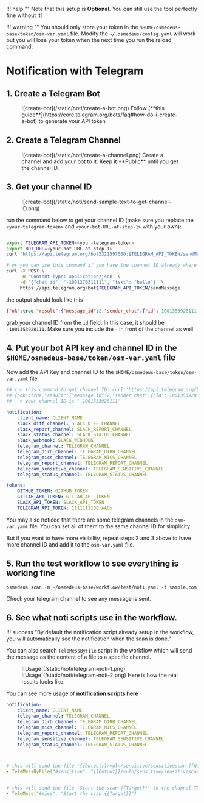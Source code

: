 
!!! help ""
    Note that this setup is **Optional**. You can still use the tool perfectly fine without it!


!!! warning ""
    You should only store your token in the `$HOME/osmedeus-base/token/osm-var.yaml` file. Modify the `~/.osmedeus/config.yaml` will work but you will lose your token when the next time you run the reload command.

# Notification with Telegram


## 1. Create a Telegram Bot

<figure markdown> 
    ![create-bot](/static/noti/create-a-bot.png)
    Follow [**this guide**](https://core.telegram.org/bots/faq#how-do-i-create-a-bot) to generate your API token
</figure>


## 2. Create a Telegram Channel

<figure markdown> 
    ![create-bot](/static/noti/create-a-channel.png)
    Create a channel and add your bot to it. Keep it **Public** until you get the channel ID.
</figure>


## 3. Get your channel ID

<figure markdown> 
  ![create-bot](/static/noti/send-sample-text-to-get-channel-ID.png)
</figure>

run the command below to get your channel ID (make sure you replace the `<your-telegram-token>` and `<your-bot-URL-at-step-1>` with your own):


```bash

export TELEGRAM_API_TOKEN=<your-telegram-token>
export BOT_URL=<your-bot-URL-at-step-1>
curl 'https://api.telegram.org/bot5321597600:$TELEGRAM_API_TOKEN/sendMessage?chat_id=@$BOT_URL&text=hello'

# or you can use this command if you have the channel ID already where `1001270311111` is your channel ID
curl -X POST \
     -H 'Content-Type: application/json' \
     -d '{"chat_id": "-1001270311111", "text": "hello"}' \
     https://api.telegram.org/bot$TELEGRAM_API_TOKEN/sendMessage

```

the output should look like this

```json
{"ok":true,"result":{"message_id":2,"sender_chat":{"id":-1001353928111,"title":"your-osm-channel","username":"yourOsmChannel","type":"channel"},"chat":{"id":-1001353928111,"title":"your-osm-channel","username":"yourOsmChannel","type":"channel"},"date":1650958729,"text":"hello"}}
```
grab your channel ID from the `id` field. In this case, it should be `-1001353928111`. Make sure you include the `-` in front of the channel as well.


## 4. Put your bot API key and channel ID in the `$HOME/osmedeus-base/token/osm-var.yaml` file

Now add the API Key and channel ID to the `$HOME/osmedeus-base/token/osm-var.yaml` file.

```yaml
## run this command to get channel ID: curl 'https://api.telegram.org/bot$TELEGRAM_API_TOKEN/sendMessage?chat_id=@osmChannelName&text=hello'
## {"ok":true,"result":{"message_id":2,"sender_chat":{"id":-1001353928111,"title":"your-osm-channel","username":"yourOsmChannel","type":"channel"},"chat":{"id":-1001353928111,"title":"your-osm-channel","username":"yourOsmChannel","type":"channel"},"date":1650958729,"text":"hello"}}
## --> your channel ID is '-1001353928111'

notification:
    client_name: CLIENT_NAME
    slack_diff_channel: SLACK_DIFF_CHANNEL
    slack_report_channel: SLACK_REPORT_CHANNEL
    slack_status_channel: SLACK_STATUS_CHANNEL
    slack_webhook: SLACK_WEBHOOK
    telegram_channel: TELEGRAM_CHANNEL
    telegram_dirb_channel: TELEGRAM_DIRB_CHANNEL
    telegram_mics_channel: TELEGRAM_MICS_CHANNEL
    telegram_report_channel: TELEGRAM_REPORT_CHANNEL
    telegram_sensitive_channel: TELEGRAM_SENSITIVE_CHANNEL
    telegram_status_channel: TELEGRAM_STATUS_CHANNEL

tokens:
    GITHUB_TOKEN: GITHUB_TOKEN
    GITLAB_API_TOKEN: GITLAB_API_TOKEN
    SLACK_API_TOKEN: SLACK_API_TOKEN
    TELEGRAM_API_TOKEN: 1111111100:AAGx
```

You may also noticed that there are some telegram channels in the `osm-var.yaml` file. You can set all of them to the same channel ID for simplicity. 

But if you want to have more visibility, repeat steps 2 and 3 above to have more channel ID and add it to the `osm-var.yaml` file.

## 5. Run the test workflow to see everything is working fine

```shell
osmedeus scan -m ~/osmedeus-base/workflow/test/noti.yaml -t sample.com
```

Check your telegram channel to see any message is sent.


## 6. See what noti scripts use in the workflow.

!!! success "By default the notification script already setup in the workflow, you will automatically see the notification when the scan is done."

You can also search `TeleMessByFile` script in the workflow which will send the message as the content of a file to a specific channel.

<figure markdown> 
  ![Usage](/static/noti/telegram-noti-1.png)
   <br/>
  ![Usage](/static/noti/telegram-noti-2.png)
  Here is how the real results looks like.
</figure>

You can see more usage of **[notification scripts here](/workflow/noti-scripts/)** 


```yaml
notification:
    client_name: CLIENT_NAME
    telegram_channel: TELEGRAM_CHANNEL
    telegram_dirb_channel: TELEGRAM_DIRB_CHANNEL
    telegram_mics_channel: TELEGRAM_MICS_CHANNEL
    telegram_report_channel: TELEGRAM_REPORT_CHANNEL
    telegram_sensitive_channel: TELEGRAM_SENSITIVE_CHANNEL
    telegram_status_channel: TELEGRAM_STATUS_CHANNEL



# this will send the file '{{Output}}/vuln/sensitive/sensitivescan-{{Workspace}}-{{TS}}.txt' to the channel TELEGRAM_SENSITIVE_CHANNEL above
- TeleMessByFile("#sensitive", "{{Output}}/vuln/sensitive/sensitivescan-{{Workspace}}-{{TS}}.txt")


# this will send the file 'Start the scan {{Target}}' to the channel TELEGRAM_MICS_CHANNEL above 
- TeleMess("#mics", "Start the scan {{Target}}")

```
